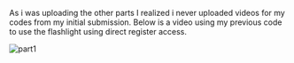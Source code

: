 As i was uploading the other parts I realized i never uploaded videos for my codes from my initial submission.
Below is a video using my previous code to use the flashlight using direct register access.

![part1](https://user-images.githubusercontent.com/114199773/206586987-facaf8ab-2505-4017-b75a-459e3ea98ea8.gif)

